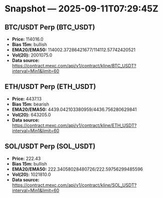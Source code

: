 # Snapshot — 2025-09-11T07:29:45Z

## BTC/USDT Perp (BTC_USDT)
- **Price:** 114016.0
- **Bias 15m:** bullish
- **EMA20/EMA50:** 114002.37286421677/114112.57742420521
- **Vol(20):** 2001075.0
- **Data source:** https://contract.mexc.com/api/v1/contract/kline/BTC_USDT?interval=Min1&limit=60

## ETH/USDT Perp (ETH_USDT)
- **Price:** 4437.13
- **Bias 15m:** bearish
- **EMA20/EMA50:** 4439.042103380959/4436.756280629841
- **Vol(20):** 643205.0
- **Data source:** https://contract.mexc.com/api/v1/contract/kline/ETH_USDT?interval=Min1&limit=60

## SOL/USDT Perp (SOL_USDT)
- **Price:** 222.43
- **Bias 15m:** bullish
- **EMA20/EMA50:** 222.34058028480726/222.59756299485596
- **Vol(20):** 1021810.0
- **Data source:** https://contract.mexc.com/api/v1/contract/kline/SOL_USDT?interval=Min1&limit=60
